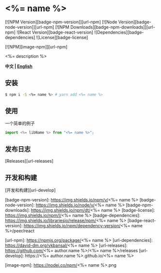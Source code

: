 # <%= name %>

[![NPM Version][badge-npm-version]][url-npm]
[![Node Version][badge-node-version]][url-npm]
[![NPM Downloads][badge-npm-downloads]][url-npm]
![React Version][badge-react-version]
![Dependencies][badge-dependencies]
![License][badge-license]

[![NPM][image-npm]][url-npm]

<%= description %>

**中文 | [English](./README_EN.md)**

## 安装

``` bash
$ npm i -S <%= name %> # yarn add <%= name %>
```

## 使用

一个简单的例子

``` js
import <%= libName %> from "<%= name %>";
```

## 发布日志

[Releases][url-releases]

## 开发和构建

[开发和构建][url-develop]

[badge-npm-version]: https://img.shields.io/npm/v/<%= name %>
[badge-node-version]: https://img.shields.io/node/v/<%= name %>
[badge-npm-downloads]: https://img.shields.io/npm/dt/<%= name %>
[badge-license]: https://img.shields.io/npm/l/<%= name %>
[badge-dependencies]: https://img.shields.io/librariesio/release/npm/<%= name %>
[badge-react-version]: https://img.shields.io/npm/dependency-version/<%= name %>/peer/react

[url-npm]: https://npmjs.org/package/<%= name %>
[url-dependencies]: https://david-dm.org/vkbansal/<%= name %>
[url-releases]: https://github.com/<%= author.name %>/<%= name %>/releases
[url-develop]: https://<%= author.name %>.github.io/<%= name %>

[image-npm]: https://nodei.co/npm/<%= name %>.png
